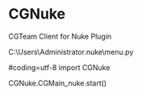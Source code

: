 # CGNuke
CGTeam  Client for Nuke Plugin

C:\Users\Administrator\.nuke\menu.py

#coding=utf-8
import CGNuke

CGNuke.CGMain_nuke.start()
